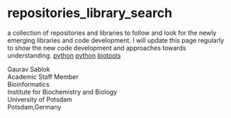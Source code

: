 # repositories_library_search
a collection of repositories and libraries to follow and look for the newly emerging libraries and code development. I will update this page regularly to show the new code development and approaches towards understanding. 
[python](https://pybuddy.com/)
[python](https://pythonrepo.com/)
[biotools](https://bio.tools/)


Gaurav Sablok \
Academic Staff Member \
Bioinformatics \
Institute for Biochemistry and Biology \
University of Potsdam \
Potsdam,Germany
